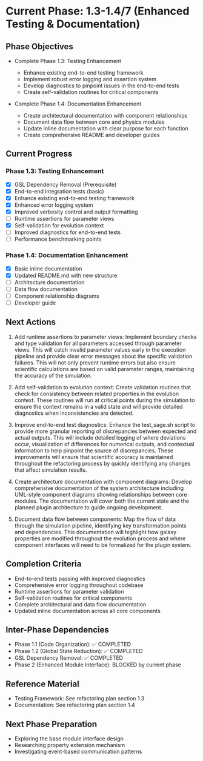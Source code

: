 <!-- Purpose: Current project phase context -->
<!-- Update Rules:
- 500-word limit! 
- Include: 
  • Phase objectives
  • Current progress as a checklist (keep short)
  • Next actions (more detail - 2-3 sentences)
  • Completion criteria 
  • Inter-phase dependencies
- At major phase completion archive as phase-[X].md and refresh for next phase
-->

# Current Phase: 1.3-1.4/7 (Enhanced Testing & Documentation)

## Phase Objectives
- Complete Phase 1.3: Testing Enhancement
  - Enhance existing end-to-end testing framework
  - Implement robust error logging and assertion system
  - Develop diagnostics to pinpoint issues in the end-to-end tests
  - Create self-validation routines for critical components

- Complete Phase 1.4: Documentation Enhancement
  - Create architectural documentation with component relationships
  - Document data flow between core and physics modules
  - Update inline documentation with clear purpose for each function
  - Create comprehensive README and developer guides

## Current Progress

### Phase 1.3: Testing Enhancement
- [x] GSL Dependency Removal (Prerequisite)
- [x] End-to-end integration tests (basic)
- [x] Enhance existing end-to-end testing framework
- [x] Enhanced error logging system
- [x] Improved verbosity control and output formatting
- [ ] Runtime assertions for parameter views
- [x] Self-validation for evolution context
- [ ] Improved diagnostics for end-to-end tests
- [ ] Performance benchmarking points

### Phase 1.4: Documentation Enhancement
- [x] Basic inline documentation
- [x] Updated README.md with new structure
- [ ] Architecture documentation
- [ ] Data flow documentation
- [ ] Component relationship diagrams
- [ ] Developer guide

## Next Actions
1. Add runtime assertions to parameter views: Implement boundary checks and type validation for all parameters accessed through parameter views. This will catch invalid parameter values early in the execution pipeline and provide clear error messages about the specific validation failures. This will not only prevent runtime errors but also ensure scientific calculations are based on valid parameter ranges, maintaining the accuracy of the simulation.

2. Add self-validation to evolution context: Create validation routines that check for consistency between related properties in the evolution context. These routines will run at critical points during the simulation to ensure the context remains in a valid state and will provide detailed diagnostics when inconsistencies are detected.

3. Improve end-to-end test diagnostics: Enhance the test_sage.sh script to provide more granular reporting of discrepancies between expected and actual outputs. This will include detailed logging of where deviations occur, visualization of differences for numerical outputs, and contextual information to help pinpoint the source of discrepancies. These improvements will ensure that scientific accuracy is maintained throughout the refactoring process by quickly identifying any changes that affect simulation results.

4. Create architecture documentation with component diagrams: Develop comprehensive documentation of the system architecture including UML-style component diagrams showing relationships between core modules. The documentation will cover both the current state and the planned plugin architecture to guide ongoing development.

5. Document data flow between components: Map the flow of data through the simulation pipeline, identifying key transformation points and dependencies. This documentation will highlight how galaxy properties are modified throughout the evolution process and where component interfaces will need to be formalized for the plugin system.

## Completion Criteria
- End-to-end tests passing with improved diagnostics
- Comprehensive error logging throughout codebase
- Runtime assertions for parameter validation
- Self-validation routines for critical components
- Complete architectural and data flow documentation
- Updated inline documentation across all core components

## Inter-Phase Dependencies
- Phase 1.1 (Code Organization): ✅ COMPLETED
- Phase 1.2 (Global State Reduction): ✅ COMPLETED
- GSL Dependency Removal: ✅ COMPLETED
- Phase 2 (Enhanced Module Interface): BLOCKED by current phase

## Reference Material
- Testing Framework: See refactoring plan section 1.3
- Documentation: See refactoring plan section 1.4

## Next Phase Preparation
- Exploring the base module interface design
- Researching property extension mechanism
- Investigating event-based communication patterns
